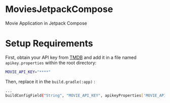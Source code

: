 # MoviesJetpackCompose
Movie Application in Jetpack Compose

# Setup Requirements
First, obtain your API key from [TMDB](https://developers.themoviedb.org/3/getting-started/introduction) and add it in a file named `apikey.properties` within the root directory:

```bash
MOVIE_API_KEY="****"
```

Then, replace it in the `build.gradle(:app)` :

```bash
...
buildConfigField("String", "MOVIE_API_KEY", apikeyProperties['MOVIE_API_KEY'])
```